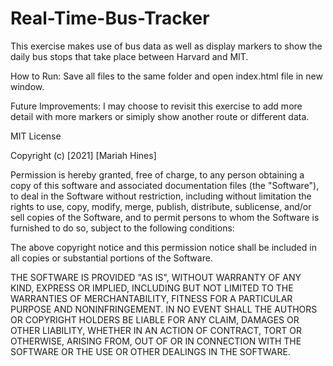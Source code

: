 # Real-Time-Bus-Tracker

This exercise makes use of bus data as well as display markers to show the daily bus stops that take place between Harvard and MIT.  

How to Run: Save all files to the same folder and open index.html file in new window.

Future Improvements: I may choose to revisit this exercise to add more detail with more markers or simiply show another route or different data. 

MIT License

Copyright (c) [2021] [Mariah Hines]

Permission is hereby granted, free of charge, to any person obtaining a copy of this software and associated documentation files (the "Software"), to deal in the Software without restriction, including without limitation the rights to use, copy, modify, merge, publish, distribute, sublicense, and/or sell copies of the Software, and to permit persons to whom the Software is furnished to do so, subject to the following conditions:

The above copyright notice and this permission notice shall be included in all copies or substantial portions of the Software.

THE SOFTWARE IS PROVIDED "AS IS", WITHOUT WARRANTY OF ANY KIND, EXPRESS OR IMPLIED, INCLUDING BUT NOT LIMITED TO THE WARRANTIES OF MERCHANTABILITY, FITNESS FOR A PARTICULAR PURPOSE AND NONINFRINGEMENT. IN NO EVENT SHALL THE AUTHORS OR COPYRIGHT HOLDERS BE LIABLE FOR ANY CLAIM, DAMAGES OR OTHER LIABILITY, WHETHER IN AN ACTION OF CONTRACT, TORT OR OTHERWISE, ARISING FROM, OUT OF OR IN CONNECTION WITH THE SOFTWARE OR THE USE OR OTHER DEALINGS IN THE SOFTWARE.
